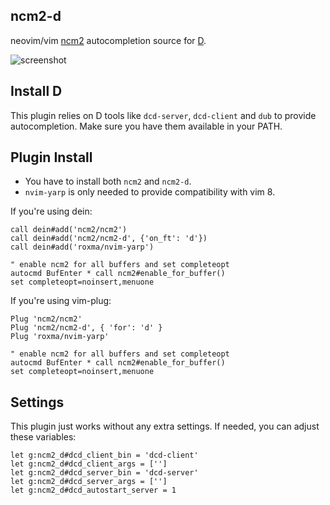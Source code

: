 
## ncm2-d

neovim/vim [ncm2](https://github.com/ncm2/ncm2) autocompletion source for [D](https://www.dlang.org).

![screenshot](https://media.giphy.com/media/2zcmU3OBohhblYv4HC/giphy.gif)

## Install D

This plugin relies on D tools like `dcd-server`, `dcd-client` and `dub` to provide autocompletion. Make sure you have them available in your PATH.

## Plugin Install

- You have to install both `ncm2` and `ncm2-d`.
- `nvim-yarp` is only needed to provide compatibility with vim 8.

If you're using dein:

```
call dein#add('ncm2/ncm2')
call dein#add('ncm2/ncm2-d', {'on_ft': 'd'})
call dein#add('roxma/nvim-yarp')

" enable ncm2 for all buffers and set completeopt
autocmd BufEnter * call ncm2#enable_for_buffer()
set completeopt=noinsert,menuone
```

If you're using vim-plug:

```
Plug 'ncm2/ncm2'
Plug 'ncm2/ncm2-d', { 'for': 'd' }
Plug 'roxma/nvim-yarp'

" enable ncm2 for all buffers and set completeopt
autocmd BufEnter * call ncm2#enable_for_buffer()
set completeopt=noinsert,menuone
```

## Settings

This plugin just works without any extra settings. If needed, you can adjust these variables:

```
let g:ncm2_d#dcd_client_bin = 'dcd-client'
let g:ncm2_d#dcd_client_args = ['']
let g:ncm2_d#dcd_server_bin = 'dcd-server'
let g:ncm2_d#dcd_server_args = ['']
let g:ncm2_d#dcd_autostart_server = 1
```
